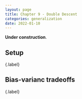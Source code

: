 ```yaml
---
layout: page
title: Chapter 9 - Double Descent
categories: generalization
date: 2022-01-10
---
```



**Under construction**.

## Setup
{.label}

## Bias-varianc tradeoffs
{.label}
